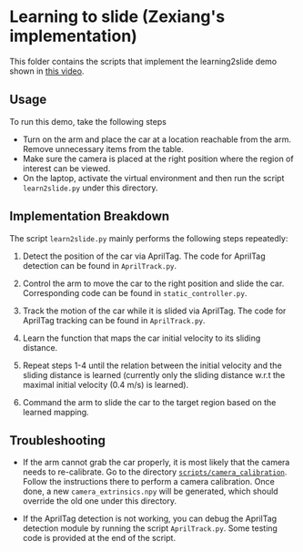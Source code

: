 # Learning to slide (Zexiang's implementation)

This folder contains the scripts that implement the learning2slide demo shown in [this video](https://youtu.be/-_BFBs1N4os).

## Usage

To run this demo, take the following steps

- Turn on the arm and place the car at a location reachable from the arm. Remove unnecessary items from the table.
- Make sure the camera is placed at the right position where the region of interest can be viewed.
- On the laptop, activate the virtual environment and then run the script `learn2slide.py` under this directory.

## Implementation Breakdown

The script `learn2slide.py` mainly performs the following steps repeatedly:

1. Detect the position of the car via AprilTag. The code for AprilTag detection can be found in `AprilTrack.py`.

2. Control the arm to move the car to the right position and slide the car. Corresponding code can be found in `static_controller.py`. 

3. Track the motion of the car while it is slided via AprilTag. The code for AprilTag tracking can be found in `AprilTrack.py`.

4. Learn the function that maps the car initial velocity to its sliding distance.

5. Repeat steps 1-4 until the relation between the initial velocity and the sliding distance is learned (currently only the sliding distance w.r.t the maximal initial velocity (0.4 m/s) is learned). 

6. Command the arm to slide the car to the target region based on the learned mapping.


## Troubleshooting

- If the arm cannot grab the car properly, it is most likely that the camera needs to re-calibrate. Go to the directory [`scripts/camera_calibration`](../../scripts/camera_calibration). Follow the instructions there to perform a camera calibration. Once done, a new `camera_extrinsics.npy` will be generated, which should override the old one under this directory.

- If the AprilTag detection is not working, you can debug the AprilTag detection module by running the script `AprilTrack.py`. Some testing code is provided at the end of the script.